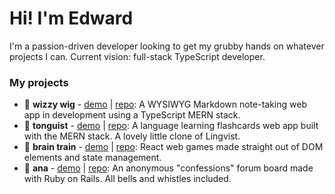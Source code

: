 # Hi! I'm Edward
I'm a passion-driven developer looking to get my grubby hands on whatever projects I can. Current vision: full-stack TypeScript developer.

### My projects
- 🧞 **wizzy wig** - [demo](https://wizzy-wig.netlify.app) | [repo](https://github.com/Foyoman/wizzy-wig-client): A WYSIWYG Markdown note-taking web app in development using a TypeScript MERN stack.
- 👅 **tonguist** - [demo](https://tonguist.netlify.app) | [repo](https://github.com/Foyoman/tonguist-client): A language learning flashcards web app built with the MERN stack. A lovely little clone of Lingvist.
- 🧠 **brain train** - [demo](https://the-brain-train.web.app) | [repo](https://github.com/Foyoman/brain-train): React web games made straight out of DOM elements and state management.
- 💬 **ana** - [demo](https://ana-anecdotal.herokuapp.com) | [repo](https://github.com/Foyoman/ana): An anonymous "confessions" forum board made with Ruby on Rails. All bells and whistles included.

<!--
**Foyoman/Foyoman** is a ✨ _special_ ✨ repository because its `README.md` (this file) appears on your GitHub profile.

Here are some ideas to get you started:

- 🔭 I’m currently working on ...
- 🌱 I’m currently learning ...
- 👯 I’m looking to collaborate on ...
- 🤔 I’m looking for help with ...
- 💬 Ask me about ...
- 📫 How to reach me: ...
- 😄 Pronouns: ...
- ⚡ Fun fact: ...
-->
